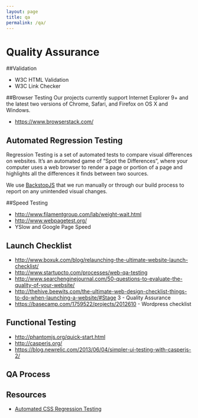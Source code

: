 ```yaml
---
layout: page
title: qa
permalink: /qa/
---
```


# Quality Assurance

##Validation
* W3C HTML Validation
* W3C Link Checker

##Browser Testing
Our projects currently support Internet Explorer 9+ and the latest two versions of Chrome, Safari, and Firefox on OS X and Windows.

* https://www.browserstack.com/

## Automated Regression Testing
Regression Testing is a set of automated tests to compare visual differences on websites. It’s an automated game of “Spot the Differences”, where your computer uses a web browser to render a page or portion of a page and highlights all the differences it finds between two sources.

We use [BackstopJS](https://garris.github.io/BackstopJS/) that we run manually or through our build process to report on any unintended visual changes.

##Speed Testing
* http://www.filamentgroup.com/lab/weight-wait.html
* http://www.webpagetest.org/
* YSlow and Google Page Speed

## Launch Checklist
* http://www.boxuk.com/blog/relaunching-the-ultimate-website-launch-checklist/
* http://www.startupcto.com/processes/web-qa-testing
* http://www.searchenginejournal.com/50-questions-to-evaluate-the-quality-of-your-website/
* http://thehive.beewits.com/the-ultimate-web-design-checklist-things-to-do-when-launching-a-website/#Stage 3 - Quality Assurance
* https://basecamp.com/1759522/projects/2012610 - Wordpress checklist

## Functional Testing
* http://phantomjs.org/quick-start.html
* http://casperjs.org/
* https://blog.newrelic.com/2013/06/04/simpler-ui-testing-with-casperjs-2/

## QA Process

## Resources
* [Automated CSS Regression Testing](https://css-tricks.com/automating-css-regression-testing)
